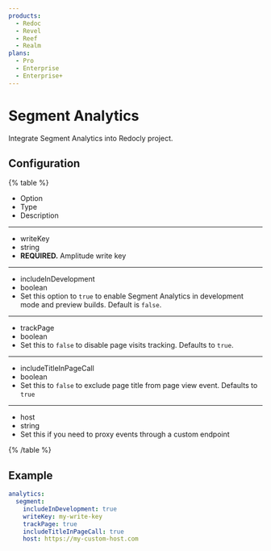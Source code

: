 ```yaml
---
products:
  - Redoc
  - Revel
  - Reef
  - Realm
plans:
  - Pro
  - Enterprise
  - Enterprise+
---
```

# Segment Analytics

Integrate Segment Analytics into Redocly project.

## Configuration

{% table %}

- Option
- Type
- Description

---

- writeKey
- string
- **REQUIRED.** Amplitude write key

---

- includeInDevelopment
- boolean
- Set this option to `true` to enable Segment Analytics in development mode and preview builds. Default is `false`.

---

- trackPage
- boolean
- Set this to `false` to disable page visits tracking. Defaults to `true`.

---

- includeTitleInPageCall
- boolean
- Set this to `false` to exclude page title from page view event. Defaults to `true`

---

- host
- string
- Set this if you need to proxy events through a custom endpoint

{% /table %}

## Example

```yaml
analytics:
  segment:
    includeInDevelopment: true
    writeKey: my-write-key
    trackPage: true
    includeTitleInPageCall: true
    host: https://my-custom-host.com
```

